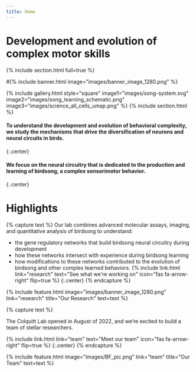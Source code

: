 ```yaml
---
title: Home
---
```


# Development and evolution of complex motor skills





{% include section.html full=true %}

#{% include banner.html image="images/banner_image_1280.png" %}

{% include gallery.html
   style="square"
   image1="images/song-system.svg"
   image2="images/song_learning_schematic.png"
   image3="images/science_all_cells_umap.png"
%}
{% include section.html %}

#### To understand the development and evolution of behavioral complexity, we study the mechanisms that drive the diversification of neurons and neural circuits in birds.
{:.center}
#### We focus on the neural circuitry that is dedicated to the production and learning of birdsong, a complex sensorimotor behavior.
{:.center}

# Highlights

{% capture text %}
Our lab combines advanced molecular assays, imaging, and quantitative analysis of birdsong to understand:
- the gene regulatory networks that build birdsong neural circuitry during development
- how these networks intersect with experience during birdsong learning
- how modifications to these networks contributed to the evolution of birdsong and other complex learned behaviors.
{%
  include link.html
  link="research"
  text="See what we're working on"
  icon="fas fa-arrow-right"
  flip=true
%}
{:.center}
{% endcapture %}

{%
  include feature.html
  image="images/banner_image_1280.png"
  link="research"
  title="Our Research"
  text=text
%}


{% capture text %}

The Colquitt Lab opened in August of 2022, and we’re excited to build a team of stellar researchers.

{%
  include link.html
  link="team"
  text="Meet our team"
  icon="fas fa-arrow-right"
  flip=true
%}
{:.center}
{% endcapture %}

{%
  include feature.html
  image="images/BF_pic.png"
  link="team"
  title="Our Team"
  text=text
%}
